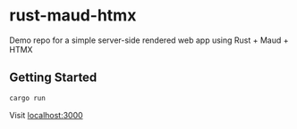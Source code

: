 # rust-maud-htmx
Demo repo for a simple server-side rendered web app using Rust + Maud + HTMX

## Getting Started
```bash
cargo run 
```

Visit [localhost:3000](http:localhost:3000)